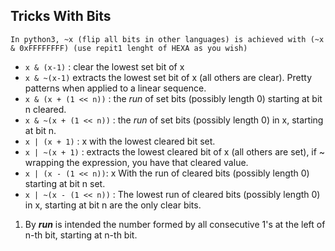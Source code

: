 Tricks With Bits
----
`In python3, ~x (flip all bits in other languages) is achieved with (~x & 0xFFFFFFFF) (use repit1 lenght of HEXA as you wish)`

- `x & (x-1)` : clear the lowest set bit of x
- `x & ~(x-1)` extracts the lowest set bit of x (all others are clear). Pretty patterns when applied to a linear sequence.
- `x & (x + (1 << n))` : the _run_ of set bits (possibly length 0) starting at bit n cleared.
- `x & ~(x + (1 << n))` : the _run_ of set bits (possibly length 0) in x, starting at bit n.
- `x | (x + 1)` :  x with the lowest cleared bit set.
- `x | ~(x + 1)` : extracts the lowest cleared bit of x (all others are set), if ~ wrapping the expression, you have that cleared value.
- `x | (x - (1 << n))`: x With the run of cleared bits (possibly length 0) starting at bit n set.
- `x | ~(x - (1 << n))` : The lowest run of cleared bits (possibly length 0) in x, starting at bit n are the only clear bits.



1. By _**run**_ is intended the number formed by all consecutive 1's at the left of n-th bit, starting at n-th bit.
